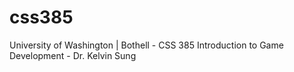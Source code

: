 # css385
University of Washington | Bothell - CSS 385 Introduction to Game Development - Dr. Kelvin Sung
